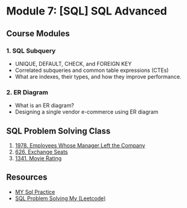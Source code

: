 # Module 7: [SQL] SQL Advanced

## Course Modules

### 1. **SQL Subquery**

-   UNIQUE, DEFAULT, CHECK, and FOREIGN KEY
-   Correlated subqueries and common table expressions (CTEs)
-   What are indexes, their types, and how they improve performance.

### 2. **ER Diagram**

-   What is an ER diagram?
-   Designing a single vendor e-commerce using ER diagram

## SQL Problem Solving Class

1. [1978. Employees Whose Manager Left the Company](https://leetcode.com/problems/employees-whose-manager-left-the-company/description/)
2. [626. Exchange Seats](https://leetcode.com/problems/exchange-seats/description/)
3. [1341. Movie Rating](https://leetcode.com/problems/movie-rating/description/)

## Resources

-   [MY Sql Practice](./SQL_REC_2.sql)
-   [SQL Problem Solving My (Leetcode)](./Leetcode_Solution_Rudra.sql)
